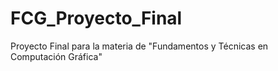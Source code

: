 # FCG_Proyecto_Final
Proyecto Final para la materia de "Fundamentos y Técnicas en Computación Gráfica"
